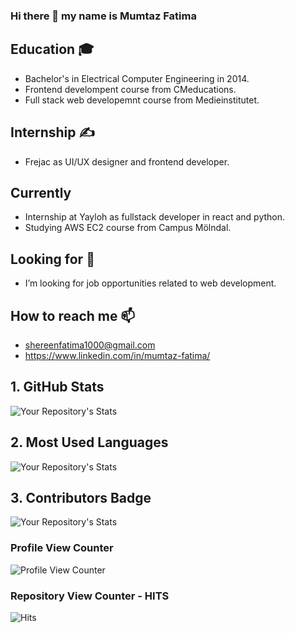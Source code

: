 ### Hi there 👋 my name is Mumtaz Fatima  
## Education 🎓
-  Bachelor's in Electrical Computer Engineering in 2014.
- Frontend develompent course from CMeducations.
- Full stack web developemnt course from Medieinstitutet. 
## Internship ✍ 
- Frejac as UI/UX designer and frontend developer.
## Currently
- Internship at Yayloh as fullstack developer in react and python. 
- Studying AWS EC2 course from Campus Mölndal.
## Looking for 🔭
-  I’m looking for job opportunities related to web development.

## How to reach me 📫
  - shereenfatima1000@gmail.com
  - https://www.linkedin.com/in/mumtaz-fatima/

## 1. GitHub Stats
![Your Repository's Stats](https://github-readme-stats.vercel.app/api?username=momo1000&show_icons=true)

## 2. Most Used Languages
![Your Repository's Stats](https://github-readme-stats.vercel.app/api/top-langs/?username=momo1000&theme=blue-green)
## 3. Contributors Badge
![Your Repository's Stats](https://contrib.rocks/image?repo=momo1000)

### Profile View Counter
![Profile View Counter](https://komarev.com/ghpvc/?username=momo1000)
### Repository View Counter - HITS
![Hits](https://hitcounter.pythonanywhere.com/count/tag.svg?url=https://github.com/momo1000)



